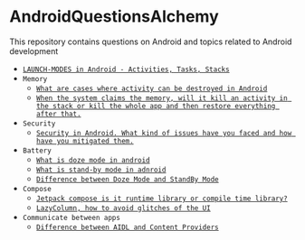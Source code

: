 # AndroidQuestionsAlchemy
This repository contains questions on Android and topics related to Android development


* [`LAUNCH-MODES in Android - Activities, Tasks, Stacks`](https://github.com/devrath/AndroidQuestionsAlchemy/wiki/Activities,-Tasks,--Stacks-and-using-launch-modes-in-Android)
* `Memory`
  * [`What are cases where activity can be destroyed in Android`](https://github.com/devrath/AndroidQuestionsAlchemy/wiki/What-are-cases-where-activity-can-be-destroyed-in-android)
  * [`When the system claims the memory, will it kill an activity in the stack or kill the whole app and then restore everything after that.`](https://github.com/devrath/AndroidQuestionsAlchemy/wiki/When-system-claims-the-memory,-will-it-kill-an-activity-in-stack-or-kills-whole-app-and-then-restore-everything-after-that.) 
* `Security`
  * [`Security in Android. What kind of issues have you faced and how have you mitigated them.`](https://github.com/devrath/AndroidQuestionsAlchemy/wiki/Security-in-Android.-What-kind-of-issues-have-you-faced-and-how-you-mitigated-them.)
* `Battery`
  * [`What is doze mode in android`](https://github.com/devrath/AndroidQuestionsAlchemy/wiki/What-is-doze-mode-in-android)
  * [`What is stand-by mode in adnroid`](https://github.com/devrath/AndroidQuestionsAlchemy/wiki/What-is-wake-lock-in-android)
  * [`Difference between Doze Mode and StandBy Mode`](https://github.com/devrath/AndroidQuestionsAlchemy/wiki/Difference-between-Doze-Mode-and-StandBy-Mode)
* `Compose`
  * [`Jetpack compose is it runtime library or compile time library?`](https://github.com/devrath/AndroidQuestionsAlchemy/wiki/Jetpack-compose-is-it-runtime-library-or-compile-time-library%3F)
  * [`LazyColumn, how to avoid glitches of the UI`](https://github.com/devrath/AndroidQuestionsAlchemy/wiki/LazyColumn,-how-to-avoid-glitches-of-the-UI)
* `Communicate between apps`
  * [`Difference between AIDL and Content Providers`](https://github.com/devrath/AndroidQuestionsAlchemy/wiki/Difference-between-AIDL-and-Content-Providers)    
